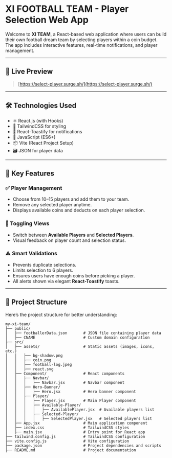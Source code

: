 # XI FOOTBALL TEAM - Player Selection Web App

Welcome to **XI TEAM**, a React-based web application where users can build their own football dream team by selecting players within a coin budget. The app includes interactive features, real-time notifications, and player management.

---

## 🚀 Live Preview

> [https://select-player.surge.sh/](https://select-player.surge.sh/)

---

## 🛠️ Technologies Used

- ⚛️ React.js (with Hooks)
- 💅 TailwindCSS for styling
- 🍞 React-Toastify for notifications
- 🧠 JavaScript (ES6+)
- 📦 Vite (React Project Setup)
- 🗃️ JSON for player data

---

## 🌟 Key Features

### ✅ Player Management
- Choose from 10–15 players and add them to your team.
- Remove any selected player anytime.
- Displays available coins and deducts on each player selection.

### 🔄 Toggling Views
- Switch between **Available Players** and **Selected Players**.
- Visual feedback on player count and selection status.

### ⚠️ Smart Validations
- Prevents duplicate selections.
- Limits selection to 6 players.
- Ensures users have enough coins before picking a player.
- All alerts shown via elegant **React-Toastify** toasts.

---

## 📂 Project Structure

Here’s the project structure for better understanding:
```
my-xi-team/
├── public/
│   ├── footballerData.json       # JSON file containing player data
│   ├── CNAME                     # Custom domain configuration
├── src/
│   ├── assets/                   # Static assets (images, icons, etc.)
│   │   ├── bg-shadow.png
│   │   ├── coin.png
│   │   ├── football-log.jpeg
│   │   ├── react.svg
│   ├── Component/                # React components
│   │   ├── Navbar/
│   │   │   ├── Navbar.jsx        # Navbar component
│   │   ├── Hero-Banner/
│   │   │   ├── Hero.jsx          # Hero banner component
│   │   ├── Player/
│   │   │   ├── Player.jsx        # Main Player component
│   │   │   ├── Available-Player/
│   │   │   │   ├── AvailablePlayer.jsx  # Available players list
│   │   │   ├── Selected-Player/
│   │   │   │   ├── SelectedPlayer.jsx   # Selected players list
│   ├── App.jsx                   # Main application component
│   ├── index.css                 # TailwindCSS styles
│   ├── main.jsx                  # Entry point for React app
├── tailwind.config.js            # TailwindCSS configuration
├── vite.config.js                # Vite configuration
├── package.json                  # Project dependencies and scripts
├── README.md                     # Project documentation
```
